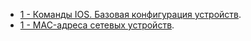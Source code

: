 - [1 - Команды IOS. Базовая конфигурация устройств](lab01/).
- [1 - MAC-адреса сетевых устройств](lab02/).

